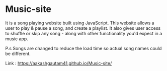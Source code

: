 # Music-site
It is a song playing website built using JavaScript. This website allows a user to play & pause a song, and create a playlist. It also gives user access to shuffle or skip any song - along with other functionality you'd expect in a music app.

P.s Songs are changed to reduce the load time so actual song names could be different.

Link : https://aakashgautam41.github.io/Music-site/
